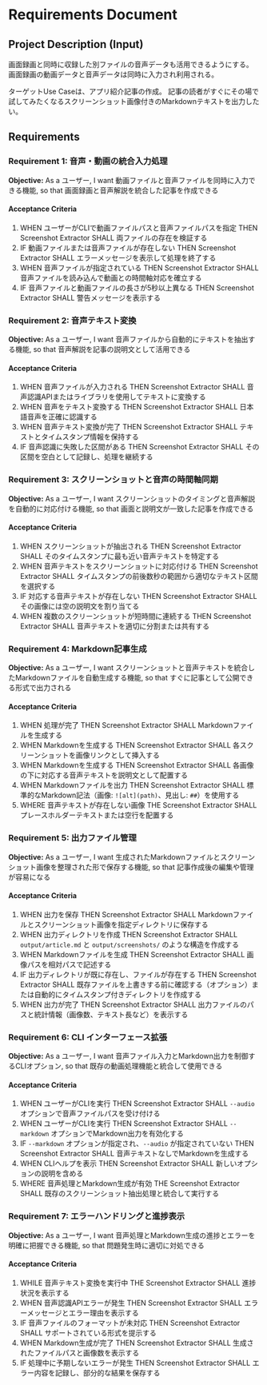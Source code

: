 # Requirements Document

## Project Description (Input)

画面録画と同時に収録した別ファイルの音声データも活用できるようにする。
画面録画の動画データと音声データは同時に入力され利用される。

ターゲットUse Caseは、アプリ紹介記事の作成。
記事の読者がすぐにその場で試してみたくなるスクリーンショット画像付きのMarkdownテキストを出力したい。

## Requirements

### Requirement 1: 音声・動画の統合入力処理
**Objective:** As a ユーザー, I want 動画ファイルと音声ファイルを同時に入力できる機能, so that 画面録画と音声解説を統合した記事を作成できる

#### Acceptance Criteria
1. WHEN ユーザーがCLIで動画ファイルパスと音声ファイルパスを指定 THEN Screenshot Extractor SHALL 両ファイルの存在を検証する
2. IF 動画ファイルまたは音声ファイルが存在しない THEN Screenshot Extractor SHALL エラーメッセージを表示して処理を終了する
3. WHEN 音声ファイルが指定されている THEN Screenshot Extractor SHALL 音声ファイルを読み込んで動画との時間軸対応を確立する
4. IF 音声ファイルと動画ファイルの長さが5秒以上異なる THEN Screenshot Extractor SHALL 警告メッセージを表示する

### Requirement 2: 音声テキスト変換
**Objective:** As a ユーザー, I want 音声ファイルから自動的にテキストを抽出する機能, so that 音声解説を記事の説明文として活用できる

#### Acceptance Criteria
1. WHEN 音声ファイルが入力される THEN Screenshot Extractor SHALL 音声認識APIまたはライブラリを使用してテキストに変換する
2. WHEN 音声をテキスト変換する THEN Screenshot Extractor SHALL 日本語音声を正確に認識する
3. WHEN 音声テキスト変換が完了 THEN Screenshot Extractor SHALL テキストとタイムスタンプ情報を保持する
4. IF 音声認識に失敗した区間がある THEN Screenshot Extractor SHALL その区間を空白として記録し、処理を継続する

### Requirement 3: スクリーンショットと音声の時間軸同期
**Objective:** As a ユーザー, I want スクリーンショットのタイミングと音声解説を自動的に対応付ける機能, so that 画面と説明文が一致した記事を作成できる

#### Acceptance Criteria
1. WHEN スクリーンショットが抽出される THEN Screenshot Extractor SHALL そのタイムスタンプに最も近い音声テキストを特定する
2. WHEN 音声テキストをスクリーンショットに対応付ける THEN Screenshot Extractor SHALL タイムスタンプの前後数秒の範囲から適切なテキスト区間を選択する
3. IF 対応する音声テキストが存在しない THEN Screenshot Extractor SHALL その画像には空の説明文を割り当てる
4. WHEN 複数のスクリーンショットが短時間に連続する THEN Screenshot Extractor SHALL 音声テキストを適切に分割または共有する

### Requirement 4: Markdown記事生成
**Objective:** As a ユーザー, I want スクリーンショットと音声テキストを統合したMarkdownファイルを自動生成する機能, so that すぐに記事として公開できる形式で出力される

#### Acceptance Criteria
1. WHEN 処理が完了 THEN Screenshot Extractor SHALL Markdownファイルを生成する
2. WHEN Markdownを生成する THEN Screenshot Extractor SHALL 各スクリーンショットを画像リンクとして挿入する
3. WHEN Markdownを生成する THEN Screenshot Extractor SHALL 各画像の下に対応する音声テキストを説明文として配置する
4. WHEN Markdownファイルを出力 THEN Screenshot Extractor SHALL 標準的なMarkdown記法（画像: `![alt](path)`、見出し: `##`）を使用する
5. WHERE 音声テキストが存在しない画像 THE Screenshot Extractor SHALL プレースホルダーテキストまたは空行を配置する

### Requirement 5: 出力ファイル管理
**Objective:** As a ユーザー, I want 生成されたMarkdownファイルとスクリーンショット画像を整理された形で保存する機能, so that 記事作成後の編集や管理が容易になる

#### Acceptance Criteria
1. WHEN 出力を保存 THEN Screenshot Extractor SHALL Markdownファイルとスクリーンショット画像を指定ディレクトリに保存する
2. WHEN 出力ディレクトリを作成 THEN Screenshot Extractor SHALL `output/article.md` と `output/screenshots/` のような構造を作成する
3. WHEN Markdownファイルを生成 THEN Screenshot Extractor SHALL 画像パスを相対パスで記述する
4. IF 出力ディレクトリが既に存在し、ファイルが存在する THEN Screenshot Extractor SHALL 既存ファイルを上書きする前に確認する（オプション）または自動的にタイムスタンプ付きディレクトリを作成する
5. WHEN 出力が完了 THEN Screenshot Extractor SHALL 出力ファイルのパスと統計情報（画像数、テキスト長など）を表示する

### Requirement 6: CLI インターフェース拡張
**Objective:** As a ユーザー, I want 音声ファイル入力とMarkdown出力を制御するCLIオプション, so that 既存の動画処理機能と統合して使用できる

#### Acceptance Criteria
1. WHEN ユーザーがCLIを実行 THEN Screenshot Extractor SHALL `--audio` オプションで音声ファイルパスを受け付ける
2. WHEN ユーザーがCLIを実行 THEN Screenshot Extractor SHALL `--markdown` オプションでMarkdown出力を有効化する
3. IF `--markdown` オプションが指定され、`--audio` が指定されていない THEN Screenshot Extractor SHALL 音声テキストなしでMarkdownを生成する
4. WHEN CLIヘルプを表示 THEN Screenshot Extractor SHALL 新しいオプションの説明を含める
5. WHERE 音声処理とMarkdown生成が有効 THE Screenshot Extractor SHALL 既存のスクリーンショット抽出処理と統合して実行する

### Requirement 7: エラーハンドリングと進捗表示
**Objective:** As a ユーザー, I want 音声処理とMarkdown生成の進捗とエラーを明確に把握できる機能, so that 問題発生時に適切に対処できる

#### Acceptance Criteria
1. WHILE 音声テキスト変換を実行中 THE Screenshot Extractor SHALL 進捗状況を表示する
2. WHEN 音声認識APIエラーが発生 THEN Screenshot Extractor SHALL エラーメッセージとエラー理由を表示する
3. IF 音声ファイルのフォーマットが未対応 THEN Screenshot Extractor SHALL サポートされている形式を提示する
4. WHEN Markdown生成が完了 THEN Screenshot Extractor SHALL 生成されたファイルパスと画像数を表示する
5. IF 処理中に予期しないエラーが発生 THEN Screenshot Extractor SHALL エラー内容を記録し、部分的な結果を保存する
